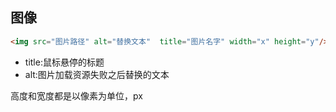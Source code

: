 ## 图像

```html
<img src="图片路径" alt="替换文本"  title="图片名字" width="x" height="y"/>
```

* title:鼠标悬停的标题
* alt:图片加载资源失败之后替换的文本

高度和宽度都是以像素为单位，px
